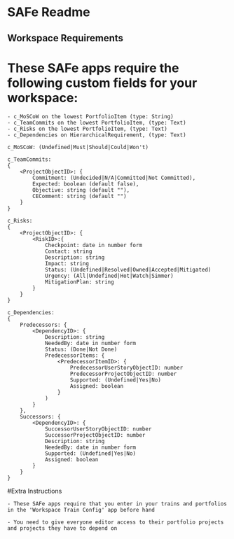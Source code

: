 SAFe Readme
===========

## Workspace Requirements

# These SAFe apps require the following custom fields for your workspace:

	- c_MoSCoW on the lowest PortfolioItem (type: String)
	- c_TeamCommits on the lowest PortfolioItem, (type: Text)
	- c_Risks on the lowest PortfolioItem, (type: Text)
	- c_Dependencies on HierarchicalRequirement, (type: Text)
	
	c_MoSCoW: (Undefined|Must|Should|Could|Won't)
	
	c_TeamCommits:
	{
		<ProjectObjectID>: {
			Commitment: (Undecided|N/A|Committed|Not Committed),
			Expected: boolean (default false),
			Objective: string (default ""),
			CEComment: string (default "")
		}
	}
	
	c_Risks: 
	{
		<ProjectObjectID>: {
			<RiskID>:{
				Checkpoint: date in number form
				Contact: string
				Description: string
				Impact: string
				Status: (Undefined|Resolved|Owned|Accepted|Mitigated)
				Urgency: (All|Undefined|Hot|Watch|Simmer)
				MitigationPlan: string
			}
		}
	}
	
	c_Dependencies:
	{ 
		Predecessors: {
			<DependencyID>: {
				Description: string
				NeededBy: date in number form
				Status: (Done|Not Done)
				PredecessorItems: {
					<PredecessorItemID>: {
						PredecessorUserStoryObjectID: number
						PredecessorProjectObjectID: number
						Supported: (Undefined|Yes|No)
						Assigned: boolean
					}
				)
			}
		},
		Successors: {
			<DependencyID>: {
				SuccessorUserStoryObjectID: number
				SuccessorProjectObjectID: number
				Description: string
				NeededBy: date in number form
				Supported: (Undefined|Yes|No)
				Assigned: boolean
			}
		}
	}
	
#Extra Instructions

	- These SAFe apps require that you enter in your trains and portfolios in the 'Workspace Train Config' app before hand

	- You need to give everyone editor access to their portfolio projects and projects they have to depend on
